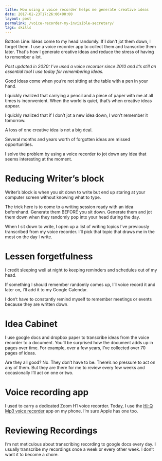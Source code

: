 ```yaml
---
title: How using a voice recorder helps me generate creative ideas
date: 2017-02-23T17:26:06+00:00
layout: post
permalink: /voice-recorder-my-invisible-secretary/
tags: skills
---
```


Bottom Line: Ideas come to my head randomly. If I don't jot them down, I forget them. I use a voice recorder app to collect them and transcribe them later. That's how I generate creative ideas and reduce the stress of having to remember a lot.

*Post updated in 2020: I’ve used a voice recorder since 2010 and it’s still an essential tool I use today for remembering ideas.*

Good ideas come when you’re not sitting at the table with a pen in your hand.

I quickly realized that carrying a pencil and a piece of paper with me at all times is inconvenient. When the world is quiet, that’s when creative ideas appear.

I quickly realized that if I don’t jot a new idea down, I won’t remember it tomorrow.

A loss of one creative idea is not a big deal.

Several months and years worth of forgotten ideas are missed opportunities.

I solve the problem by using a voice recorder to jot down any idea that seems interesting at the moment.

# Reducing Writer’s block

Writer’s block is when you sit down to write but end up staring at your computer screen without knowing what to type.

The trick here is to come to a writing session ready with an idea beforehand. Generate them BEFORE you sit down. Generate them and jot them down when they randomly pop into your head during the day.

When I sit down to write, I open up a list of writing topics I’ve previously transcribed from my voice recorder. I’ll pick that topic that draws me in the most on the day I write.

# Lessen forgetfulness

I credit sleeping well at night to keeping reminders and schedules out of my head.

If something I should remember randomly comes up, I’ll voice record it and later on, I’ll add it to my Google Calendar.

I don’t have to constantly remind myself to remember meetings or events because they are written down.

# Idea Cabinet

I use google docs and dropbox paper to transcribe ideas from the voice recorder to a document. You’ll be surprised how the document adds up in pages over time. For example, over a few years, I’ve collected over 70 pages of ideas.

Are they all good? No. They don’t have to be. There’s no pressure to act on any of them. But they are there for me to review every few weeks and occasionally I’ll act on one or two.

# Voice recording app

I used to carry a dedicated Zoom H1 voice recorder. Today, I use the [HI-Q Mp3 voice recorder](https://play.google.com/store/apps/details?id=com.hiqrecorder.free&hl=en_US) app on my phone. I’m sure Apple has one too.

# Reviewing Recordings

I’m not meticulous about transcribing recording to google docs every day. I usually transcribe my recordings once a week or every other week. I don’t want it to become a chore.
